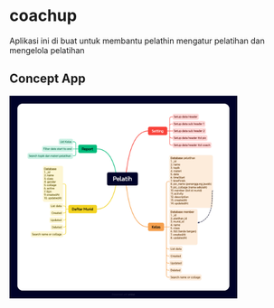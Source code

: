 # coachup

Aplikasi ini di buat untuk membantu pelathin mengatur pelatihan dan mengelola pelatihan

## Concept App

<img src="coachup.png" width="80%" alt="Coachup image">
